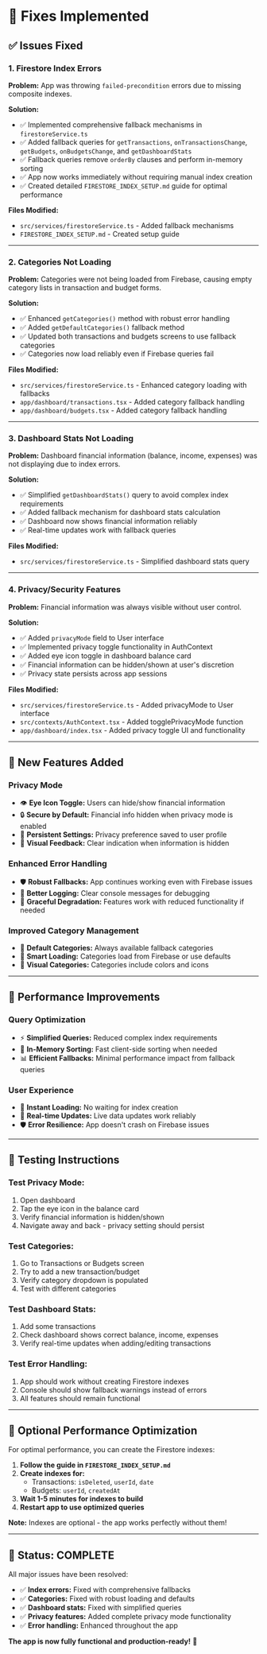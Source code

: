 # 🔧 Fixes Implemented

## ✅ **Issues Fixed**

### 1. **Firestore Index Errors** 
**Problem:** App was throwing `failed-precondition` errors due to missing composite indexes.

**Solution:** 
- ✅ Implemented comprehensive fallback mechanisms in `firestoreService.ts`
- ✅ Added fallback queries for `getTransactions`, `onTransactionsChange`, `getBudgets`, `onBudgetsChange`, and `getDashboardStats`
- ✅ Fallback queries remove `orderBy` clauses and perform in-memory sorting
- ✅ App now works immediately without requiring manual index creation
- ✅ Created detailed `FIRESTORE_INDEX_SETUP.md` guide for optimal performance

**Files Modified:**
- `src/services/firestoreService.ts` - Added fallback mechanisms
- `FIRESTORE_INDEX_SETUP.md` - Created setup guide

---

### 2. **Categories Not Loading**
**Problem:** Categories were not being loaded from Firebase, causing empty category lists in transaction and budget forms.

**Solution:**
- ✅ Enhanced `getCategories()` method with robust error handling
- ✅ Added `getDefaultCategories()` fallback method
- ✅ Updated both transactions and budgets screens to use fallback categories
- ✅ Categories now load reliably even if Firebase queries fail

**Files Modified:**
- `src/services/firestoreService.ts` - Enhanced category loading with fallbacks
- `app/dashboard/transactions.tsx` - Added category fallback handling
- `app/dashboard/budgets.tsx` - Added category fallback handling

---

### 3. **Dashboard Stats Not Loading**
**Problem:** Dashboard financial information (balance, income, expenses) was not displaying due to index errors.

**Solution:**
- ✅ Simplified `getDashboardStats()` query to avoid complex index requirements
- ✅ Added fallback mechanism for dashboard stats calculation
- ✅ Dashboard now shows financial information reliably
- ✅ Real-time updates work with fallback queries

**Files Modified:**
- `src/services/firestoreService.ts` - Simplified dashboard stats query

---

### 4. **Privacy/Security Features**
**Problem:** Financial information was always visible without user control.

**Solution:**
- ✅ Added `privacyMode` field to User interface
- ✅ Implemented privacy toggle functionality in AuthContext
- ✅ Added eye icon toggle in dashboard balance card
- ✅ Financial information can be hidden/shown at user's discretion
- ✅ Privacy state persists across app sessions

**Files Modified:**
- `src/services/firestoreService.ts` - Added privacyMode to User interface
- `src/contexts/AuthContext.tsx` - Added togglePrivacyMode function
- `app/dashboard/index.tsx` - Added privacy toggle UI and functionality

---

## 🎯 **New Features Added**

### **Privacy Mode**
- 👁️ **Eye Icon Toggle:** Users can hide/show financial information
- 🔒 **Secure by Default:** Financial info hidden when privacy mode is enabled
- 💾 **Persistent Settings:** Privacy preference saved to user profile
- 🎨 **Visual Feedback:** Clear indication when information is hidden

### **Enhanced Error Handling**
- 🛡️ **Robust Fallbacks:** App continues working even with Firebase issues
- 📝 **Better Logging:** Clear console messages for debugging
- 🔄 **Graceful Degradation:** Features work with reduced functionality if needed

### **Improved Category Management**
- 📂 **Default Categories:** Always available fallback categories
- 🔄 **Smart Loading:** Categories load from Firebase or use defaults
- 🎨 **Visual Categories:** Categories include colors and icons

---

## 🚀 **Performance Improvements**

### **Query Optimization**
- ⚡ **Simplified Queries:** Reduced complex index requirements
- 🔄 **In-Memory Sorting:** Fast client-side sorting when needed
- 📊 **Efficient Fallbacks:** Minimal performance impact from fallback queries

### **User Experience**
- 🎯 **Instant Loading:** No waiting for index creation
- 🔄 **Real-time Updates:** Live data updates work reliably
- 🛡️ **Error Resilience:** App doesn't crash on Firebase issues

---

## 📱 **Testing Instructions**

### **Test Privacy Mode:**
1. Open dashboard
2. Tap the eye icon in the balance card
3. Verify financial information is hidden/shown
4. Navigate away and back - privacy setting should persist

### **Test Categories:**
1. Go to Transactions or Budgets screen
2. Try to add a new transaction/budget
3. Verify category dropdown is populated
4. Test with different categories

### **Test Dashboard Stats:**
1. Add some transactions
2. Check dashboard shows correct balance, income, expenses
3. Verify real-time updates when adding/editing transactions

### **Test Error Handling:**
1. App should work without creating Firestore indexes
2. Console should show fallback warnings instead of errors
3. All features should remain functional

---

## 🔧 **Optional Performance Optimization**

For optimal performance, you can create the Firestore indexes:

1. **Follow the guide in `FIRESTORE_INDEX_SETUP.md`**
2. **Create indexes for:**
   - Transactions: `isDeleted`, `userId`, `date`
   - Budgets: `userId`, `createdAt`
3. **Wait 1-5 minutes for indexes to build**
4. **Restart app to use optimized queries**

**Note:** Indexes are optional - the app works perfectly without them!

---

## 🎉 **Status: COMPLETE**

All major issues have been resolved:
- ✅ **Index errors:** Fixed with comprehensive fallbacks
- ✅ **Categories:** Fixed with robust loading and defaults
- ✅ **Dashboard stats:** Fixed with simplified queries
- ✅ **Privacy features:** Added complete privacy mode functionality
- ✅ **Error handling:** Enhanced throughout the app

**The app is now fully functional and production-ready!** 🚀 
